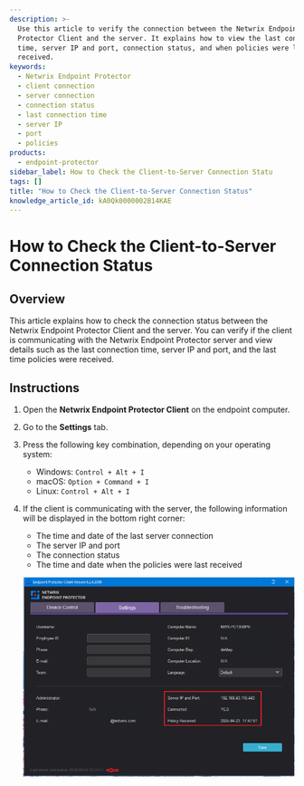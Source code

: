 ```yaml
---
description: >-
  Use this article to verify the connection between the Netwrix Endpoint
  Protector Client and the server. It explains how to view the last connection
  time, server IP and port, connection status, and when policies were last
  received.
keywords:
  - Netwrix Endpoint Protector
  - client connection
  - server connection
  - connection status
  - last connection time
  - server IP
  - port
  - policies
products:
  - endpoint-protector
sidebar_label: How to Check the Client-to-Server Connection Statu
tags: []
title: "How to Check the Client-to-Server Connection Status"
knowledge_article_id: kA0Qk0000002B14KAE
---
```


# How to Check the Client-to-Server Connection Status

## Overview

This article explains how to check the connection status between the Netwrix Endpoint Protector Client and the server. You can verify if the client is communicating with the Netwrix Endpoint Protector server and view details such as the last connection time, server IP and port, and the last time policies were received.

## Instructions

1. Open the **Netwrix Endpoint Protector Client** on the endpoint computer.
2. Go to the **Settings** tab.
3. Press the following key combination, depending on your operating system:
   - Windows: `Control + Alt + I`
   - macOS: `Option + Command + I`
   - Linux: `Control + Alt + I`
4. If the client is communicating with the server, the following information will be displayed in the bottom right corner:
   - The time and date of the last server connection
   - The server IP and port
   - The connection status
   - The time and date when the policies were last received

   ![Netwrix Endpoint Protector Client Settings tab showing server connection status details](images/ka0Qk000000Dzs5_0EMQk00000CAOoZ.png)

